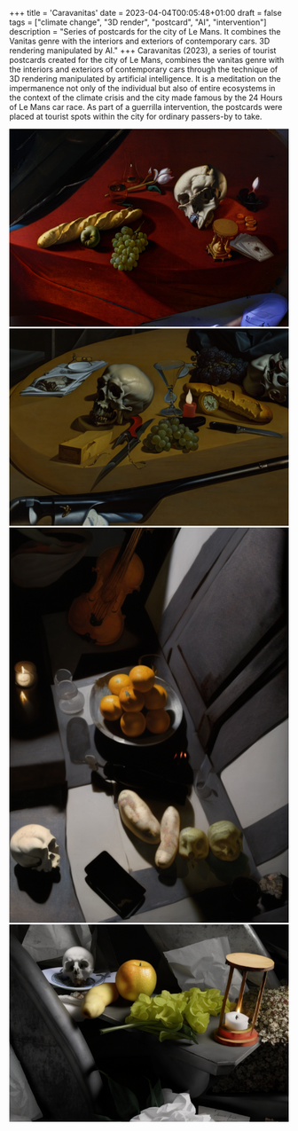 +++
title = 'Caravanitas'
date = 2023-04-04T00:05:48+01:00
draft = false
tags = ["climate change", "3D render", "postcard", "AI", "intervention"]
description = "Series of postcards for the city of Le Mans. It combines the Vanitas genre with the interiors and exteriors of contemporary cars. 3D rendering manipulated by AI."
+++
Caravanitas (2023), a series of tourist postcards created for the city of Le Mans, combines the vanitas genre with the interiors and exteriors of contemporary cars through the technique of 3D rendering manipulated by artificial intelligence.
It is a meditation on the impermanence not only of the individual but also of entire ecosystems in the context of the climate crisis and the city made famous by the 24 Hours of Le Mans car race.
As part of a guerrilla intervention, the postcards were placed at tourist spots within the city for ordinary passers-by to take.

![Caravanitas 4](caravanitas4.png)
![Caravanitas 3](caravanitas3.png)
![Caravanitas 2](caravanitas2.png)
![Caravanitas 1](caravanitas1.png)
